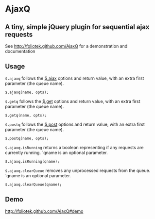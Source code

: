 # AjaxQ
## A tiny, simple jQuery plugin for sequential ajax requests

See http://foliotek.github.com/AjaxQ for a demonstration and documentation

## Usage

`$.ajaxq` follows the [$.ajax](http://api.jquery.com/jQuery.ajax/) options and return value, with an extra first parameter (the queue name).

    $.ajaxq(name, opts);
    
`$.getq` follows the [$.get](http://api.jquery.com/jQuery.get/) options and return value, with an extra first parameter (the queue name).

    $.getq(name, opts);
    
`$.postq` follows the [$.post](http://api.jquery.com/jQuery.post/) options and return value, with an extra first parameter (the queue name).

    $.postq(name, opts);
    
`$.ajaxq.isRunning` returns a boolean representing if any requests are currently running.  `qname is an optional parameter.

    $.ajaxq.isRunning(qname);

`$.ajaxq.clearQueue` removes any unprocessed requests from the queue.  `qname is an optional parameter.

	$.ajaxq.clearQueue(qname);
    
## Demo

http://foliotek.github.com/AjaxQ#demo


